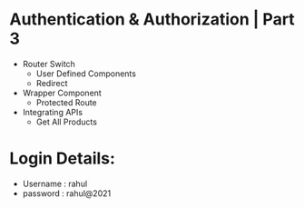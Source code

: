 # Authentication & Authorization | Part 3

- Router Switch
  - User Defined Components
  - Redirect
- Wrapper Component
  - Protected Route
- Integrating APIs
  - Get All Products

# Login Details:
  - Username : rahul
  - password : rahul@2021
